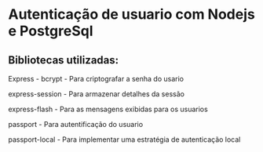# Autenticação de usuario com Nodejs e PostgreSql

## Bibliotecas utilizadas:

Express -
bcrypt - Para criptografar a senha do usario

express-session - Para armazenar detalhes da sessão

express-flash - Para as mensagens exibidas para os usuarios

passport - Para autentificação do usuario

passport-local - Para implementar uma estratégia de autenticação local
